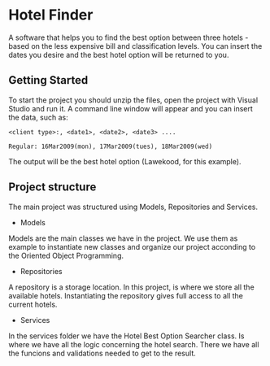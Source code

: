 # Hotel Finder

A software that helps you to find the best option between three hotels - based on the less expensive bill and classification levels. You can insert the dates you desire and the best hotel option will be returned to you.

## Getting Started

To start the project you should unzip the files, open the project with Visual Studio and run it. A command line window will appear and you can insert the data, such as:

```
<client type>:, <date1>, <date2>, <date3> ....

Regular: 16Mar2009(mon), 17Mar2009(tues), 18Mar2009(wed)
```

The output will be the best hotel option (Lawekood, for this example).

## Project structure

The main project was structured using Models, Repositories and Services.

* Models

Models are the main classes we have in the project. We use them as example to instantiate new classes and organize our project acconding to the Oriented Object Programming.

* Repositories

A repository is a storage location. In this project, is where we store all the available hotels. Instantiating the repository gives full access to all the current hotels.

* Services

In the services folder we have the Hotel Best Option Searcher class. Is where we have all the logic concerning the hotel search. There we have all the funcions and validations needed to get to the result.








